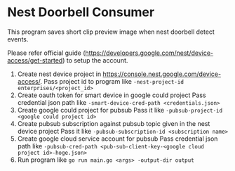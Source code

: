 # Nest Doorbell Consumer

This program saves short clip preview image when nest doorbell detect events.

Please refer official guide (https://developers.google.com/nest/device-access/get-started) to setup the account.

1. Create nest device project in https://console.nest.google.com/device-access/.
   Pass project id to program like `-nest-project-id enterprises/<project_id>`
2. Create oauth token for smart device in google could project
   Pass credential json path like `-smart-device-cred-path <credentials.json>`
3. Create google could project for pubsub
   Pass it like `-pubsub-project-id <google could project id>`
4. Create pubsub subscription against pubsub topic given in the nest device project
   Pass it like `-pubsub-subscription-id <subscription name>`
5. Create google cloud service account for pubsub
   Pass credential json path like `-pubsub-cred-path <pub-sub-client-key-<google cloud project id>-hoge.json>`
6. Run program like `go run main.go <args> -output-dir output`
